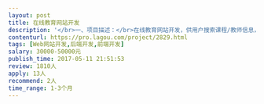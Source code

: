 ```yaml
---                
layout: post       
title: 在线教育网站开发           
description: '</br>一、项目描述：</br>在线教育网站开发，供用户搜索课程/教师信息，评价教师，在线咨询，供用户查看课表/查看课程进度，供用户上传报名教师申请</br>可提供开发需求与原型（也可由开发团队制作）</br>项目定于7月1日上线</br></br>二、主要功能点：</br>注册登录，用户账户管理，课程/教师信息搜索，课程/教师信息显示/排序，教师评分/评论系统，在线聊天，课程表模块，推荐内容</br></br>三、可参考产品：</br>https://www.smartstudy.com/</br>https://www.coursera.org/</br>https://tutorme.com/</br>https://frogtutoring.com/</br></br>四、技术要求：</br>偏好node.js或php+关系型数据库</br>也接受WordPress进行开发的报价方案</br>'     
contenturl: https://pro.lagou.com/project/2829.html      
tags: [Web网站开发,后端开发,前端开发]            
salary: 30000-50000元          
publish_time: 2017-05-11 21:51:53         
review: 1810人                   
apply: 13人                   
recommend: 2人                   
time_range: 1-3个月              
---                 
```

